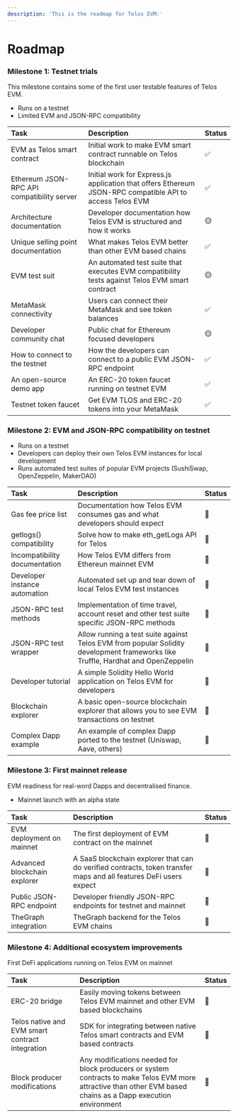 ```yaml
---
description: 'This is the roadmap for Telos EVM:'
---
```


# Roadmap

### Milestone 1: Testnet trials 

This milestone contains some of the first user testable features of Telos EVM.

* Runs on a testnet
* Limited EVM and JSON-RPC compatibility

<table>
  <thead>
    <tr>
      <th style="text-align:left">Task</th>
      <th style="text-align:left">Description</th>
      <th style="text-align:left">Status</th>
    </tr>
  </thead>
  <tbody>
    <tr>
      <td style="text-align:left">EVM as Telos smart contract</td>
      <td style="text-align:left">Initial work to make EVM smart contract runnable on Telos blockchain</td>
      <td
      style="text-align:left">&#x2705;</td>
    </tr>
    <tr>
      <td style="text-align:left">Ethereum JSON-RPC API compatibility server</td>
      <td style="text-align:left">Initial work for Express.js application that offers Ethereum JSON-RPC
        compatible API to access Telos EVM</td>
      <td style="text-align:left">
        <p>&#x2705;</p>
        <p></p>
      </td>
    </tr>
    <tr>
      <td style="text-align:left">Architecture documentation</td>
      <td style="text-align:left">Developer documentation how Telos EVM is structured and how it works</td>
      <td
      style="text-align:left">&#x1F7E1;</td>
    </tr>
    <tr>
      <td style="text-align:left">Unique selling point documentation</td>
      <td style="text-align:left">What makes Telos EVM better than other EVM based chains</td>
      <td style="text-align:left">&#x2705;</td>
    </tr>
    <tr>
      <td style="text-align:left">EVM test suit</td>
      <td style="text-align:left">An automated test suite that executes EVM compatibility tests against
        Telos EVM smart contract</td>
      <td style="text-align:left">&#x1F7E1;</td>
    </tr>
    <tr>
      <td style="text-align:left">MetaMask connectivity</td>
      <td style="text-align:left">Users can connect their MetaMask and see token balances</td>
      <td style="text-align:left">&#x2705;</td>
    </tr>
    <tr>
      <td style="text-align:left">Developer community chat</td>
      <td style="text-align:left">Public chat for Ethereum focused developers</td>
      <td style="text-align:left">&#x1F7E1;</td>
    </tr>
    <tr>
      <td style="text-align:left">How to connect to the testnet</td>
      <td style="text-align:left">How the developers can connect to a public EVM JSON-RPC endpoint</td>
      <td
      style="text-align:left">&#x2705;</td>
    </tr>
    <tr>
      <td style="text-align:left">An open-source demo app</td>
      <td style="text-align:left">An ERC-20 token faucet running on testnet EVM</td>
      <td style="text-align:left">&#x2705;</td>
    </tr>
    <tr>
      <td style="text-align:left">Testnet token faucet</td>
      <td style="text-align:left">Get EVM TLOS and ERC-20 tokens into your MetaMask</td>
      <td style="text-align:left">&#x2705;</td>
    </tr>
  </tbody>
</table>

### Milestone 2: EVM and JSON-RPC compatibility on testnet

* Runs on a testnet
* Developers can deploy their own Telos EVM instances for local development
* Runs automated test suites of popular EVM projects \(SushiSwap, OpenZeppelin, MakerDAO\)

| Task | Description | Status |
| :--- | :--- | :--- |
| Gas fee price list | Documentation how Telos EVM consumes gas and what developers should expect | 🛑 |
| getlogs\(\) compatibility | Solve how to make eth\_getLogs API for Telos | 🛑 |
| Incompatibility documentation | How Telos EVM differs from Ethereun mainnet EVM | 🛑 |
| Developer instance automation | Automated set up and tear down of local Telos EVM test instances | 🛑 |
| JSON-RPC test methods | Implementation of time travel, account reset and other test suite specific JSON-RPC methods | 🛑 |
| JSON-RPC test wrapper | Allow running a test suite against Telos EVM from popular Solidity development frameworks like Truffle, Hardhat and OpenZeppelin | 🛑 |
| Developer tutorial | A simple Solidity Hello World application on Telos EVM for developers | 🛑 |
| Blockchain explorer | A basic open-source blockchain explorer that allows you to see EVM transactions on testnet | 🛑 |
| Complex Dapp example | An example of complex Dapp ported to the testnet \(Uniswap, Aave, others\) | 🛑 |

### Milestone 3: First mainnet release

EVM readiness for real-word Dapps and decentralised finance.

* Mainnet launch with an alpha state

| Task  | Description | Status |
| :--- | :--- | :--- |
| EVM deployment on mainnet | The first deployment of EVM contract on the mainnet | 🛑 |
| Advanced blockchain explorer | A SaaS blockchain explorer that can do verified contracts, token transfer maps and all features DeFi users expect | 🛑 |
| Public JSON-RPC endpoint | Developer friendly JSON-RPC endpoints for testnet and mainnet | 🛑 |
| TheGraph integration | TheGraph backend for the Telos EVM chains | 🛑 |

### Milestone 4: Additional ecosystem improvements

First DeFi applications running on Telos EVM on mainnet

| Task | Description | Status |
| :--- | :--- | :--- |
| ERC-20 bridge | Easily moving tokens between Telos EVM mainnet and other EVM based  blockchains | 🛑 |
| Telos native and EVM smart contract integration | SDK for integrating between native Telos smart contracts and EVM based contracts | 🛑 |
| Block producer modifications | Any modifications needed for block producers or system contracts to make Telos EVM more attractive than other EVM based chains as a Dapp execution environment | 🛑 |



